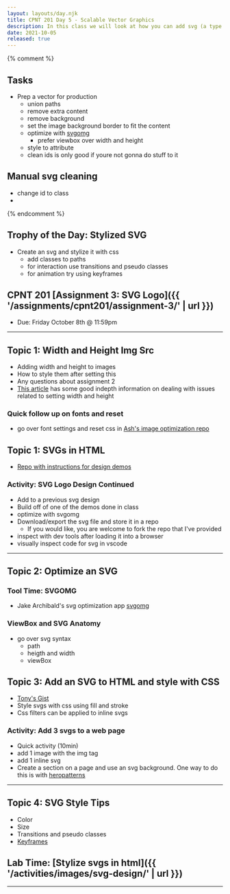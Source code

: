 ```yaml
---
layout: layouts/day.njk
title: CPNT 201 Day 5 - Scalable Vector Graphics
description: In this class we will look at how you can add svg (a type of vector) code directly to a website and stylize it with css. We will learn how to optimize and prepare vectors for use on the web.
date: 2021-10-05
released: true
---
```


{% comment %}
## Tasks
- Prep a vector for production  
  - union paths
  - remove extra content
  - remove background
  - set the image background border to fit the content
  - optimize with [svgomg](https://jakearchibald.github.io/svgomg/)
    - prefer viewbox over width and height
  - style to attribute
  - clean ids is only good if youre not gonna do stuff to it
## Manual svg cleaning
- change id to class
- 
{% endcomment %}

## Trophy of the Day: Stylized SVG
- Create an svg and stylize it with css
  - add classes to paths
  - for interaction use transitions and pseudo classes
  - for animation try using keyframes

## CPNT 201 [Assignment 3: SVG Logo]({{ '/assignments/cpnt201/assignment-3/' | url }})
- Due: Friday October 8th @ 11:59pm

---
## Topic 1: Width and Height Img Src
- Adding width and height to images
- How to style them after setting this
- Any questions about assignment 2
- [This article](https://www.smashingmagazine.com/2020/03/setting-height-width-images-important-again/) has some good indepth information on dealing with issues related to setting width and height


### Quick follow up on fonts and reset
- go over font settings and reset css in [Ash's image optimization repo](https://github.com/lilyx13/srcset-demo-code)

## Topic 1: SVGs in HTML
- [Repo with instructions for design demos](https://github.com/lilyx13/svg-image-design)

### Activity: SVG Logo Design Continued
- Add to a previous svg design
- Build off of one of the demos done in class
- optimize with svgomg
- Download/export the svg file and store it in a repo
  - If you would like, you are welcome to fork the repo that I've provided
- inspect with dev tools after loading it into a browser
- visually inspect code for svg in vscode

---

## Topic 2: Optimize an SVG

### Tool Time: SVGOMG
- Jake Archibald's svg optimization app [svgomg](https://jakearchibald.github.io/svgomg)

### ViewBox and SVG Anatomy
- go over svg syntax
  - path
  - heigth and width
  - viewBox

## Topic 3: Add an SVG to HTML and style with CSS
- [Tony's Gist](https://gist.github.com/acidtone/90c99bbd1825f591586d05e5419d711f)
- Style svgs with css using fill and stroke
- Css filters can be applied to inline svgs


### Activity: Add 3 svgs to a web page
- Quick activity (10min)
- add 1 image with the img tag
- add 1 inline svg
- Create a section on a page and use an svg background. One way to do this is with [heropatterns](https://www.heropatterns.com/)
---

## Topic 4: SVG Style Tips
- Color
- Size
- Transitions and pseudo classes
- [Keyframes](https://css-tricks.com/snippets/css/keyframe-animation-syntax/)

## Lab Time: [Stylize svgs in html]({{ '/activities/images/svg-design/' | url }})
---

